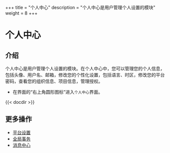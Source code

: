 ﻿+++
title = "个人中心"
description = "个人中心是用户管理个人设置的模块"
weight = 8
+++

# 个人中心

## 介绍

个人中心是用户管理个人设置的模块。在个人中心中，您可以管理您的个人信息，包括头像、用户名、邮箱，修改您的个性化设置，包括语言、时区，修改您的平台密码，查看您的组织信息、项目信息，管理授权。

- 在界面的“右上角圆形图标”进入`个人中心`界面。

{{< docdir >}}

## 更多操作
- [平台设置](..//platform)
- [全局事务](..//global-transaction)
- [消息中心](..//message)